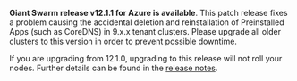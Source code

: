 **Giant Swarm release v12.1.1 for Azure is available**. This patch release fixes a problem causing the accidental deletion and reinstallation of Preinstalled Apps (such as CoreDNS) in 9.x.x tenant clusters. Please upgrade all older clusters to this version in order to prevent possible downtime. 

If you are upgrading from 12.1.0, upgrading to this release will not roll your nodes. Further details can be found in the [release notes](https://github.com/giantswarm/releases/tree/master/azure/v12.1.1).